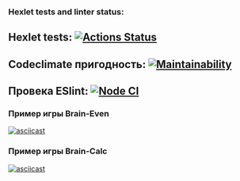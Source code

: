### Hexlet tests and linter status:

## Hexlet tests: [![Actions Status](https://github.com/TheKr1d/frontend-project-lvl1/workflows/hexlet-check/badge.svg)](https://github.com/TheKr1d/frontend-project-lvl1/actions)

## Codeclimate пригодность: [![Maintainability](https://api.codeclimate.com/v1/badges/a99a88d28ad37a79dbf6/maintainability)](https://codeclimate.com/github/codeclimate/codeclimate/maintainability)

## Провека ESlint: [![Node CI](https://github.com/TheKr1d/frontend-project-lvl1/actions/workflows/github-actions.yml/badge.svg)](https://github.com/TheKr1d/frontend-project-lvl1/actions/workflows/github-actions.yml)

### Пример игры Brain-Even

[![asciicast](https://asciinema.org/a/32iAxTjtK5cYqDQnUCW87Rg7t.svg)](https://asciinema.org/a/32iAxTjtK5cYqDQnUCW87Rg7t)

### Пример игры Brain-Calc

[![asciicast](https://asciinema.org/a/460554.svg)](https://asciinema.org/a/460554)
